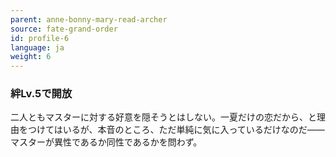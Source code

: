 ```yaml
---
parent: anne-bonny-mary-read-archer
source: fate-grand-order
id: profile-6
language: ja
weight: 6
---
```


### 絆Lv.5で開放

二人ともマスターに対する好意を隠そうとはしない。一夏だけの恋だから、と理由をつけてはいるが、本音のところ、ただ単純に気に入っているだけなのだ――マスターが異性であるか同性であるかを問わず。
